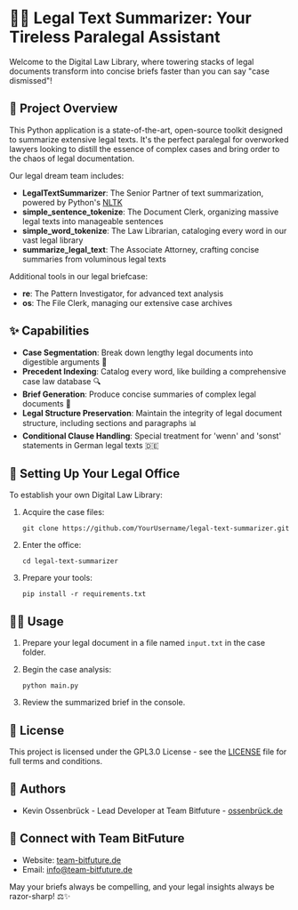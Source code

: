 # 🧑‍⚖️ Legal Text Summarizer: Your Tireless Paralegal Assistant

Welcome to the Digital Law Library, where towering stacks of legal documents transform into concise briefs faster than you can say "case dismissed"!

## 🌟 Project Overview

This Python application is a state-of-the-art, open-source toolkit designed to summarize extensive legal texts. It's the perfect paralegal for overworked lawyers looking to distill the essence of complex cases and bring order to the chaos of legal documentation.

Our legal dream team includes:

- **LegalTextSummarizer**: The Senior Partner of text summarization, powered by Python's [NLTK](https://www.nltk.org/)
- **simple_sentence_tokenize**: The Document Clerk, organizing massive legal texts into manageable sentences
- **simple_word_tokenize**: The Law Librarian, cataloging every word in our vast legal library
- **summarize_legal_text**: The Associate Attorney, crafting concise summaries from voluminous legal texts

Additional tools in our legal briefcase:

- **re**: The Pattern Investigator, for advanced text analysis
- **os**: The File Clerk, managing our extensive case archives

## ✨ Capabilities

- **Case Segmentation**: Break down lengthy legal documents into digestible arguments 📑
- **Precedent Indexing**: Catalog every word, like building a comprehensive case law database 🔍
- **Brief Generation**: Produce concise summaries of complex legal documents 📝
- **Legal Structure Preservation**: Maintain the integrity of legal document structure, including sections and paragraphs 📊
- **Conditional Clause Handling**: Special treatment for 'wenn' and 'sonst' statements in German legal texts 🇩🇪

## 💼 Setting Up Your Legal Office

To establish your own Digital Law Library:

1. Acquire the case files:
   ```
   git clone https://github.com/YourUsername/legal-text-summarizer.git
   ```
2. Enter the office:
   ```
   cd legal-text-summarizer
   ```
3. Prepare your tools:
   ```
   pip install -r requirements.txt
   ```

## 👨‍💼 Usage

1. Prepare your legal document in a file named `input.txt` in the case folder.

2. Begin the case analysis:
   ```
   python main.py
   ```

3. Review the summarized brief in the console.

## 📜 License

This project is licensed under the GPL3.0 License - see the [LICENSE](LICENSE) file for full terms and conditions.

## 👥 Authors

- Kevin Ossenbrück - Lead Developer at Team Bitfuture - [ossenbrück.de](https://ossenbrück.de)

## 🤝 Connect with Team BitFuture

- Website: [team-bitfuture.de](https://team-bitfuture.de)
- Email: [info@team-bitfuture.de](mailto:info@team-bitfuture.de)

May your briefs always be compelling, and your legal insights always be razor-sharp! ⚖️✨